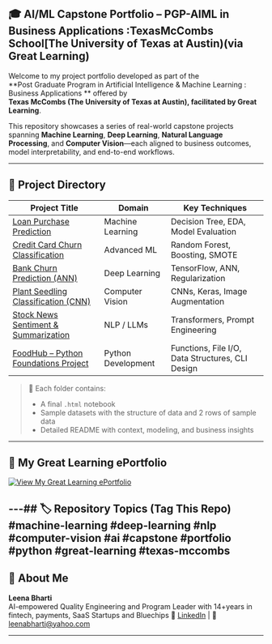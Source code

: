 ## 🎓 AI/ML Capstone Portfolio –  PGP-AIML in Business Applications :TexasMcCombs School[The University of Texas at Austin)(via Great Learning)

Welcome to my project portfolio developed as part of the  
**Post Graduate Program in Artificial Intelligence & Machine Learning : Business Applications ** offered by  
**Texas McCombs (The University of Texas at Austin), facilitated by Great Learning**.

This repository showcases a series of real-world capstone projects spanning **Machine Learning**, **Deep Learning**, **Natural Language Processing**, and **Computer Vision**—each aligned to business outcomes, model interpretability, and end-to-end workflows.

---

## 🧠 Project Directory

| Project Title | Domain | Key Techniques |
|---------------|--------|----------------|
| [Loan Purchase Prediction](./loan-purchase-prediction) | Machine Learning | Decision Tree, EDA, Model Evaluation |
| [Credit Card Churn Classification](./credit-card-churn-classification) | Advanced ML | Random Forest, Boosting, SMOTE |
| [Bank Churn Prediction (ANN)](./bank-customer-churn-ann) | Deep Learning | TensorFlow, ANN, Regularization |
| [Plant Seedling Classification (CNN)](./plant-seedling-cnn) | Computer Vision | CNNs, Keras, Image Augmentation |
| [Stock News Sentiment & Summarization](./stock-news-sentiment-summarization) | NLP / LLMs | Transformers, Prompt Engineering |
| [FoodHub – Python Foundations Project](./foodhub) | Python Development | Functions, File I/O, Data Structures, CLI Design |


> 📁 Each folder contains:
> - A final  `.html` notebook
> - Sample datasets with the structure of data and 2 rows of sample data
> - Detailed README with context, modeling, and business insights

---

## 🏅 My Great Learning ePortfolio

[![View My Great Learning ePortfolio](https://img.shields.io/badge/View%20My%20ePortfolio-Great%20Learning-blue)](https://www.mygreatlearning.com/eportfolio/leena-bharti)

---## 🏷 Repository Topics (Tag This Repo)
#machine-learning #deep-learning #nlp #computer-vision #ai #capstone #portfolio #python #great-learning #texas-mccombs
---

## 👤 About Me

**Leena Bharti**  
AI-empowered Quality Engineering and Program Leader with 14+years in fintech, payments, SaaS Startups and Bluechips 
🔗 [LinkedIn](https://www.linkedin.com/in/leenabharti) | 📧 leenabharti@yahoo.com

---

